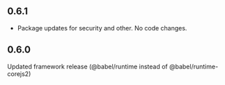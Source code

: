 ## 0.6.1

 * Package updates for security and other. No code changes.

## 0.6.0

Updated framework release (@babel/runtime instead of @babel/runtime-corejs2)
